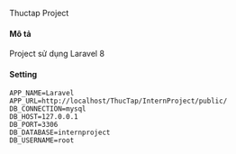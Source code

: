 Thuctap Project
#### Mô tả
Project sử dụng Laravel 8
#### Setting
```
APP_NAME=Laravel
APP_URL=http://localhost/ThucTap/InternProject/public/
DB_CONNECTION=mysql
DB_HOST=127.0.0.1
DB_PORT=3306
DB_DATABASE=internproject
DB_USERNAME=root
